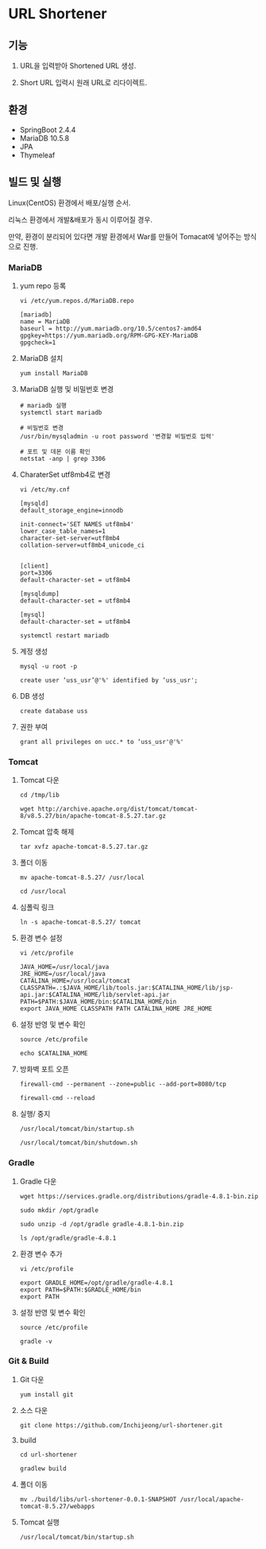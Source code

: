 # URL Shortener



## 기능

1. URL을 입력받아 Shortened URL 생성.

2. Short URL 입력시 원래 URL로 리다이렉트.



## 환경

* SpringBoot 2.4.4
* MariaDB 10.5.8
* JPA
* Thymeleaf



## 빌드 및 실행

Linux(CentOS) 환경에서 배포/실행 순서.

리눅스 환경에서 개발&배포가 동시 이루어질 경우.

만약, 환경이 분리되어 있다면 개발 환경에서 War를 만들어 Tomacat에 넣어주는 방식으로 진행.



### MariaDB

1. yum repo 등록

   ```
   vi /etc/yum.repos.d/MariaDB.repo
   ```

   ```
   [mariadb]
   name = MariaDB
   baseurl = http://yum.mariadb.org/10.5/centos7-amd64
   gpgkey=https://yum.mariadb.org/RPM-GPG-KEY-MariaDB
   gpgcheck=1
   ```

2. MariaDB 설치

   ```
   yum install MariaDB
   ```

3. MariaDB 실행 및 비밀번호 변경

   ```
   # mariadb 실행
   systemctl start mariadb
   
   # 비밀번호 변경
   /usr/bin/mysqladmin -u root password '변경할 비밀번호 입력'
   
   # 포트 및 데몬 이름 확인
   netstat -anp | grep 3306
   ```

4. CharaterSet utf8mb4로 변경

   ```
   vi /etc/my.cnf
   ```

   ```
   [mysqld]
   default_storage_engine=innodb
   
   init-connect='SET NAMES utf8mb4'
   lower_case_table_names=1
   character-set-server=utf8mb4
   collation-server=utf8mb4_unicode_ci
   
   
   [client]
   port=3306
   default-character-set = utf8mb4
   
   [mysqldump]
   default-character-set = utf8mb4
   
   [mysql]
   default-character-set = utf8mb4
   ```

   ```
   systemctl restart mariadb
   ```

5. 계정 생성

   ```
   mysql -u root -p
   ```

   ```
   create user ‘uss_usr’@'%' identified by ‘uss_usr';
   ```

6. DB 생성

   ```
   create database uss
   ```

7. 권한 부여

   ```
   grant all privileges on ucc.* to ‘uss_usr'@'%'
   ```



### Tomcat

1. Tomcat 다운

   ```
   cd /tmp/lib
   ```

   ```
   wget http://archive.apache.org/dist/tomcat/tomcat-8/v8.5.27/bin/apache-tomcat-8.5.27.tar.gz
   ```

2. Tomcat 압축 해제

   ```
   tar xvfz apache-tomcat-8.5.27.tar.gz
   ```

3. 폴더 이동

   ```
   mv apache-tomcat-8.5.27/ /usr/local
   ```

   ```
   cd /usr/local
   ```

4. 심폴릭 링크

   ```
   ln -s apache-tomcat-8.5.27/ tomcat
   ```

5. 환경 변수 설정

   ```
   vi /etc/profile
   
   JAVA_HOME=/usr/local/java
   JRE_HOME=/usr/local/java
   CATALINA_HOME=/usr/local/tomcat
   CLASSPATH=.:$JAVA_HOME/lib/tools.jar:$CATALINA_HOME/lib/jsp-api.jar:$CATALINA_HOME/lib/servlet-api.jar
   PATH=$PATH:$JAVA_HOME/bin:$CATALINA_HOME/bin
   export JAVA_HOME CLASSPATH PATH CATALINA_HOME JRE_HOME
   ```

6. 설정 반영 및 변수 확인

   ```
   source /etc/profile
   ```

   ```
   echo $CATALINA_HOME
   ```

7. 방화벽  포트 오픈

   ```
   firewall-cmd --permanent --zone=public --add-port=8080/tcp
   ```

   ```
   firewall-cmd --reload
   ```

8. 실행/ 중지

   ```
   /usr/local/tomcat/bin/startup.sh
   ```

   ```
   /usr/local/tomcat/bin/shutdown.sh
   ```



### Gradle

1. Gradle 다운

   ```
   wget https://services.gradle.org/distributions/gradle-4.8.1-bin.zip
   ```

   ```
   sudo mkdir /opt/gradle
   ```

   ```
   sudo unzip -d /opt/gradle gradle-4.8.1-bin.zip
   ```

   ```
   ls /opt/gradle/gradle-4.8.1
   ```

2. 환경 변수 추가

   ```
   vi /etc/profile
   ```

   ```
   export GRADLE_HOME=/opt/gradle/gradle-4.8.1
   export PATH=$PATH:$GRADLE_HOME/bin
   export PATH
   ```

3. 설정 반영 및 변수 확인

   ```
   source /etc/profile
   ```

   ```
   gradle -v
   ```



### Git & Build

1. Git 다운

   ```
   yum install git
   ```

2. 소스 다운

   ```
   git clone https://github.com/Inchijeong/url-shortener.git
   ```

3. build

   ```
   cd url-shortener
   ```

   ```
   gradlew build
   ```

4. 폴더 이동

   ```
   mv ./build/libs/url-shortener-0.0.1-SNAPSHOT /usr/local/apache-tomcat-8.5.27/webapps
   ```

5. Tomcat 실행

   ```
   /usr/local/tomcat/bin/startup.sh
   ```

   